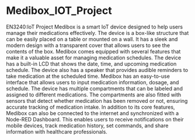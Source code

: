 # Medibox_IOT_Project
EN3240:IoT Project
Medibox is a smart IoT device designed to help users manage their medications effectively. The device is
a box-like structure that can be easily placed on a table or mounted on a wall. It has a sleek and modern
design with a transparent cover that allows users to see the contents of the box.
Medibox comes equipped with several features that make it a valuable asset for managing medication
schedules. The device has a built-in LCD that shows the date, time, and upcoming medication schedule.
The device also has a speaker that provides audible reminders to take medication at the scheduled time.
Medibox has an easy-to-use interface that allows users to input medication information, dosage, and
schedule. The device has multiple compartments that can be labeled and assigned to different medications.
The compartments are also fitted with sensors that detect whether medication has been removed or not,
ensuring accurate tracking of medication intake.
In addition to its core features, Medibox can also be connected to the internet and synchronized
with a Node-RED Dashboard. This enables users to receive notifications on their mobile devices, track
medication history, set commands, and share information with healthcare professionals.
